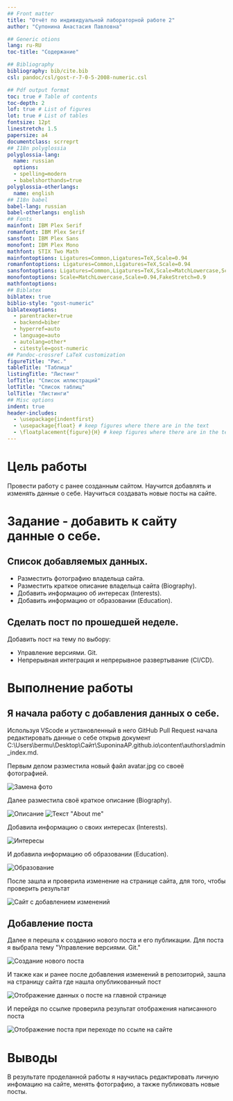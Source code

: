 ```yaml
---
## Front matter
title: "Отчёт по индивидуальной лабораторной работе 2"
author: "Супонина Анастасия Павловна"

## Generic otions
lang: ru-RU
toc-title: "Содержание"

## Bibliography
bibliography: bib/cite.bib
csl: pandoc/csl/gost-r-7-0-5-2008-numeric.csl

## Pdf output format
toc: true # Table of contents
toc-depth: 2
lof: true # List of figures
lot: true # List of tables
fontsize: 12pt
linestretch: 1.5
papersize: a4
documentclass: scrreprt
## I18n polyglossia
polyglossia-lang:
  name: russian
  options:
  - spelling=modern
  - babelshorthands=true
polyglossia-otherlangs:
  name: english
## I18n babel
babel-lang: russian
babel-otherlangs: english
## Fonts
mainfont: IBM Plex Serif
romanfont: IBM Plex Serif
sansfont: IBM Plex Sans
monofont: IBM Plex Mono
mathfont: STIX Two Math
mainfontoptions: Ligatures=Common,Ligatures=TeX,Scale=0.94
romanfontoptions: Ligatures=Common,Ligatures=TeX,Scale=0.94
sansfontoptions: Ligatures=Common,Ligatures=TeX,Scale=MatchLowercase,Scale=0.94
monofontoptions: Scale=MatchLowercase,Scale=0.94,FakeStretch=0.9
mathfontoptions:
## Biblatex
biblatex: true
biblio-style: "gost-numeric"
biblatexoptions:
  - parentracker=true
  - backend=biber
  - hyperref=auto
  - language=auto
  - autolang=other*
  - citestyle=gost-numeric
## Pandoc-crossref LaTeX customization
figureTitle: "Рис."
tableTitle: "Таблица"
listingTitle: "Листинг"
lofTitle: "Список иллюстраций"
lotTitle: "Список таблиц"
lolTitle: "Листинги"
## Misc options
indent: true
header-includes:
  - \usepackage{indentfirst}
  - \usepackage{float} # keep figures where there are in the text
  - \floatplacement{figure}{H} # keep figures where there are in the text
---
```


# Цель работы

Провести работу с ранее созданным сайтом. Научится добавлять и изменять данные о себе. Научиться создавать новые посты на сайте.

# Задание - добавить к сайту данные о себе.

## Список добавляемых данных.

- Разместить фотографию владельца сайта.
- Разместить краткое описание владельца сайта (Biography).
- Добавить информацию об интересах (Interests).
- Добавить информацию от образовании (Education).

## Сделать пост по прошедшей неделе.

Добавить пост на тему по выбору:
- Управление версиями. Git.
- Непрерывная интеграция и непрерывное развертывание (CI/CD).

# Выполнение работы

## Я начала работу с добавления данных о себе.

Используя VScode и установленный в него GitHub Pull Request начала редактировать данные о себе открыв документ C:\Users\bermu\Desktop\Сайт\SuponinaAP.github.io\content\authors\admin\_index.md.

Первым делом разместила новый файл avatar.jpg со своеё фотографией.

![Замена фото](PhotoIntLab2\photoIndlab2.JPG)

Далее разместила своё краткое описание (Biography).

![Описание](PhotoIntLab2\photoIndlab2.1.JPG)
![Текст "About me"](PhotoIntLab2\photoIndlab2.4.JPG)

Добавила информацию о своих интересах (Interests).

![Интересы](PhotoIntLab2\photoIndlab2.2.JPG)

И добавила информацию об образовании (Education).

![Образование](PhotoIntLab2\photoIndlab2.3.JPG)

После зашла и проверила изменение на странице сайта, для того, чтобы проверить результат

![Сайт с добавлением изменений](PhotoIntLab2\photoIndlab2.5.JPG)

## Добавление поста

Далее я перешла к созданию нового поста и его публикации.
Для поста я выбрала тему "Управление версиями. Git."

![Создание нового поста](PhotoIntLab2\photoIndlab2.8.JPG)

И также как и ранее после добавления изменений в репозиторий, зашла на страницу сайта где нашла опубликованный пост

![Отображение данных о посте на главной странице](PhotoIntLab2\photoIndlab2.6.JPG)

И перейдя по ссылке проверила результат отображения написанного поста

![Отображение поста при переходе по ссыле на сайте](PhotoIntLab2\photoIndlab2.6.JPG)

# Выводы

В результате проделанной работы я научилась редактировать личную инфомацию на сайте, менять фотографию, а также публиковать новые посты. 

